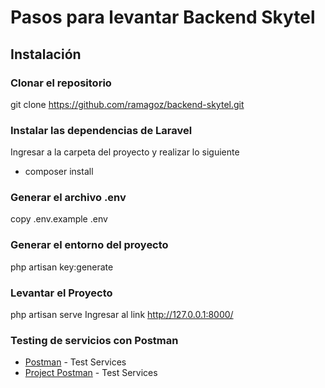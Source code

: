 # Pasos para levantar Backend Skytel

## Instalación

### Clonar el repositorio

git clone https://github.com/ramagoz/backend-skytel.git


### Instalar las dependencias de Laravel
Ingresar a la carpeta del proyecto y realizar lo siguiente

* composer install

### Generar el archivo .env

copy .env.example .env

### Generar el entorno del proyecto

php artisan key:generate

### Levantar el Proyecto

php artisan serve
Ingresar al link http://127.0.0.1:8000/

### Testing de servicios con Postman
* [Postman](https://www.postman.com/downloads/) - Test Services
* [Project Postman](https://github.com/ramagoz/backend-skytel/blob/main/doc/Skytel.postman_collection.json) - Test Services

